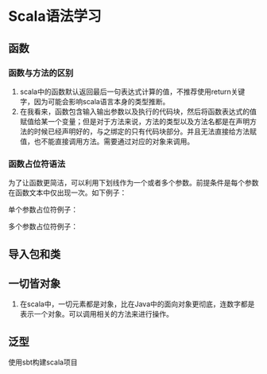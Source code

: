 # Scala语法学习

## 函数

### 函数与方法的区别

1. scala中的函数默认返回最后一句表达式计算的值，不推荐使用return关键字，因为可能会影响scala语言本身的类型推断。
2. 在我看来，函数包含输入输出参数以及执行的代码块，然后将函数表达式的值赋值给某一个变量；但是对于方法来说，方法的类型以及方法名都是在声明方法的时候已经声明好的，与之绑定的只有代码块部分。并且无法直接给方法赋值，也不能直接调用方法。需要通过对应的对象来调用。

### 函数占位符语法

为了让函数更简洁，可以利用下划线作为一个或者多个参数。前提条件是每个参数在函数文本中仅出现一次。如下例子：

单个参数占位符例子：

多个参数占位符例子：





## 导入包和类



## 一切皆对象

1. 在scala中，一切元素都是对象，比在Java中的面向对象更彻底，连数字都是表示一个对象。可以调用相关的方法来进行操作。



## 泛型





使用sbt构建scala项目